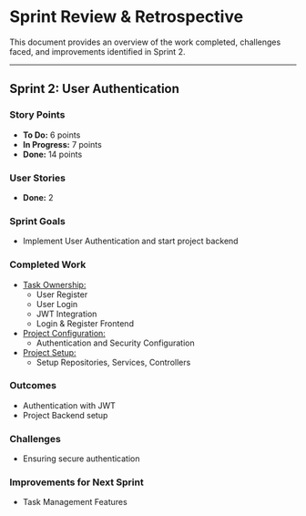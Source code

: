 # Sprint Review & Retrospective

This document provides an overview of the work completed, challenges faced, and improvements identified in Sprint 2.

---

## Sprint 2: User Authentication

### Story Points
- **To Do:** 6 points
- **In Progress:** 7 points
- **Done:** 14 points

### User Stories
- **Done:** 2

### Sprint Goals
- Implement User Authentication and start project backend

### Completed Work
- [Task Ownership:](../../Epics/Task_Ownership/README.md)
  - User Register
  - User Login
  - JWT Integration
  - Login & Register Frontend 
- [Project Configuration:](../../Epics/Project_Configuration/README.md)
  - Authentication and Security Configuration
- [Project Setup:](../../Epics/Project_Setup/README.md)
  - Setup Repositories, Services, Controllers

### Outcomes
- Authentication with JWT
- Project Backend setup

### Challenges
- Ensuring secure authentication

### Improvements for Next Sprint
- Task Management Features
